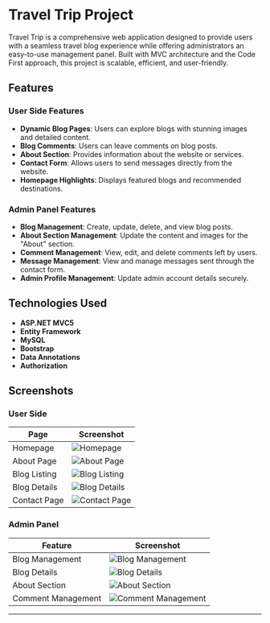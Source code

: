 # Travel Trip Project

Travel Trip is a comprehensive web application designed to provide users with a seamless travel blog experience while offering administrators an easy-to-use management panel. Built with MVC architecture and the Code First approach, this project is scalable, efficient, and user-friendly.

## Features

### User Side Features

- **Dynamic Blog Pages**: Users can explore blogs with stunning images and detailed content.
- **Blog Comments**: Users can leave comments on blog posts.
- **About Section**: Provides information about the website or services.
- **Contact Form**: Allows users to send messages directly from the website.
- **Homepage Highlights**: Displays featured blogs and recommended destinations.

### Admin Panel Features

- **Blog Management**: Create, update, delete, and view blog posts.
- **About Section Management**: Update the content and images for the "About" section.
- **Comment Management**: View, edit, and delete comments left by users.
- **Message Management**: View and manage messages sent through the contact form.
- **Admin Profile Management**: Update admin account details securely.

## Technologies Used

- **ASP.NET MVC5**
- **Entity Framework**
- **MySQL**
- **Bootstrap**
- **Data Annotations**
- **Authorization**

## Screenshots

### User Side

| Page          | Screenshot |
|---------------|------------|
| Homepage      | ![Homepage](RestaurantProject/assets/images/project/homepage.png) |
| About Page    | ![About Page](RestaurantProject/assets/images/project/about.png) |
| Blog Listing  | ![Blog Listing](RestaurantProject/assets/images/project/blog_listing.png) |
| Blog Details  | ![Blog Details](RestaurantProject/assets/images/project/blog_details.png) |
| Contact Page  | ![Contact Page](RestaurantProject/assets/images/project/contact.png) |

### Admin Panel

| Feature           | Screenshot |
|-------------------|------------|
| Blog Management   | ![Blog Management](RestaurantProject/assets/images/project/blog_management.png) |
| Blog Details      | ![Blog Details](RestaurantProject/assets/images/project/blog_details_admin.png) |
| About Section     | ![About Section](RestaurantProject/assets/images/project/about_section.png) |
| Comment Management| ![Comment Management](RestaurantProject/assets/images/project/comment_management.png) |

---